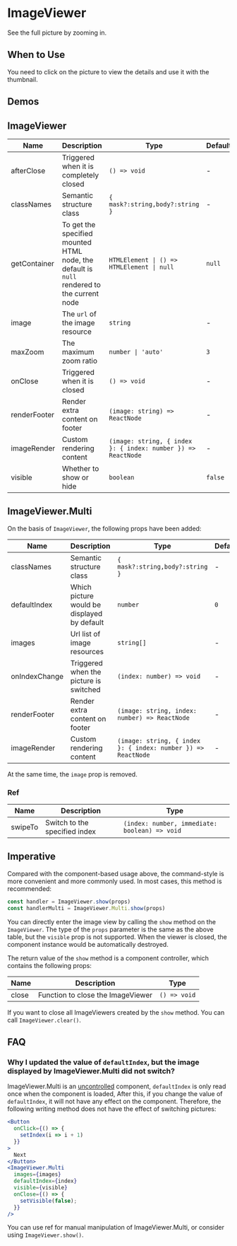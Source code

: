 # ImageViewer

See the full picture by zooming in.

## When to Use

You need to click on the picture to view the details and use it with the thumbnail.

## Demos

<code src="./demos/demo1.tsx"></code>

## ImageViewer

| Name         | Description                                                                                | Type                                                         | Default | Version |
| ------------ | ------------------------------------------------------------------------------------------ | ------------------------------------------------------------ | ------- | ------- |
| afterClose   | Triggered when it is completely closed                                                     | `() => void`                                                 | -       |         |
| classNames   | Semantic structure class                                                                   | `{ mask?:string,body?:string }`                              | -       | 5.33.1  |
| getContainer | To get the specified mounted HTML node, the default is `null` rendered to the current node | `HTMLElement \| () => HTMLElement \| null`                   | `null`  |         |
| image        | The `url` of the image resource                                                            | `string`                                                     | -       |         |
| maxZoom      | The maximum zoom ratio                                                                     | `number \| 'auto'`                                           | `3`     |         |
| onClose      | Triggered when it is closed                                                                | `() => void`                                                 | -       |         |
| renderFooter | Render extra content on footer                                                             | `(image: string) => ReactNode`                               | -       |         |
| imageRender  | Custom rendering content                                                                   | `(image: string, { index }: { index: number }) => ReactNode` | -       | 5.39.0  |
| visible      | Whether to show or hide                                                                    | `boolean`                                                    | `false` |         |

## ImageViewer.Multi

On the basis of `ImageViewer`, the following props have been added:

| Name          | Description                                 | Type                                                         | Default | Version |
| ------------- | ------------------------------------------- | ------------------------------------------------------------ | ------- | ------- |
| classNames    | Semantic structure class                    | `{ mask?:string,body?:string }`                              | -       | 5.33.1  |
| defaultIndex  | Which picture would be displayed by default | `number`                                                     | `0`     |         |
| images        | Url list of image resources                 | `string[]`                                                   | -       |         |
| onIndexChange | Triggered when the picture is switched      | `(index: number) => void`                                    | -       |         |
| renderFooter  | Render extra content on footer              | `(image: string, index: number) => ReactNode`                | -       |         |
| imageRender   | Custom rendering content                    | `(image: string, { index }: { index: number }) => ReactNode` | -       |         |

At the same time, the `image` prop is removed.

### Ref

| Name    | Description                   | Type                                          |
| ------- | ----------------------------- | --------------------------------------------- |
| swipeTo | Switch to the specified index | `(index: number, immediate: boolean) => void` |

## Imperative

Compared with the component-based usage above, the command-style is more convenient and more commonly used. In most cases, this method is recommended:

```ts | pure
const handler = ImageViewer.show(props)
const handlerMulti = ImageViewer.Multi.show(props)
```

You can directly enter the image view by calling the `show` method on the `ImageViewer`. The type of the `props` parameter is the same as the above table, but the `visible` prop is not supported. When the viewer is closed, the component instance would be automatically destroyed.

The return value of the `show` method is a component controller, which contains the following props:

| Name  | Description                       | Type         |
| ----- | --------------------------------- | ------------ |
| close | Function to close the ImageViewer | `() => void` |

If you want to close all ImageViewers created by the `show` method. You can call `ImageViewer.clear()`.

## FAQ

### Why I updated the value of `defaultIndex`, but the image displayed by ImageViewer.Multi did not switch?

ImageViewer.Multi is an [uncontrolled](https://reactjs.org/docs/glossary.html#controlled-vs-uncontrolled-components) component, `defaultIndex` is only read once when the component is loaded, After this, if you change the value of `defaultIndex`, it will not have any effect on the component. Therefore, the following writing method does not have the effect of switching pictures:

```jsx
<Button
  onClick={() => {
    setIndex(i => i + 1)
  }}
>
  Next
</Button>
<ImageViewer.Multi
  images={images}
  defaultIndex={index}
  visible={visible}
  onClose={() => {
    setVisible(false);
  }}
/>
```

You can use ref for manual manipulation of ImageViewer.Multi, or consider using `ImageViewer.show()`.
